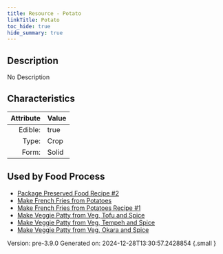 ```yaml
---
title: Resource - Potato
linkTitle: Potato
toc_hide: true
hide_summary: true
---
```


## Description
No Description

## Characteristics

| Attribute      | Value |
|--------:|:------|
|Edible:|true|
|Type:|Crop|
|Form:|Solid|
 



    
## Used by Food Process

- [Package Preserved Food Recipe #2](/docs/definitions/food/package-preserved-food-recipe--2)
- [Make French Fries from Potatoes](/docs/definitions/food/make-french-fries-from-potatoes)
- [Make French Fries from Potatoes Recipe #1](/docs/definitions/food/make-french-fries-from-potatoes-recipe--1)
- [Make Veggie Patty from Veg, Tofu and Spice](/docs/definitions/food/make-veggie-patty-from-veg--tofu-and-spice)
- [Make Veggie Patty from Veg, Tempeh and Spice](/docs/definitions/food/make-veggie-patty-from-veg--tempeh-and-spice)
- [Make Veggie Patty from Veg, Okara and Spice](/docs/definitions/food/make-veggie-patty-from-veg--okara-and-spice)


Version: pre-3.9.0 Generated on: 2024-12-28T13:30:57.2428854
{.small }
